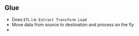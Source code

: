 ## Glue

- Does `ETL` i.e. `Extract Transform Load`
- Move data from source to destination and process on the fly
-
